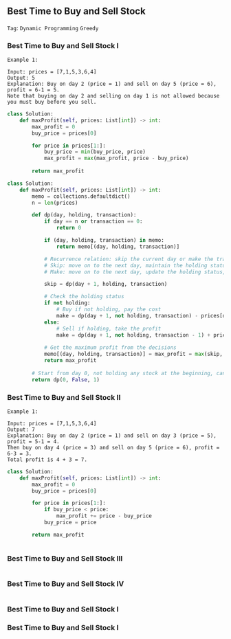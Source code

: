 ## Best Time to Buy and Sell Stock

```Tag```: ```Dynamic Programming``` ```Greedy```

### Best Time to Buy and Sell Stock I

```
Example 1:

Input: prices = [7,1,5,3,6,4]
Output: 5
Explanation: Buy on day 2 (price = 1) and sell on day 5 (price = 6), profit = 6-1 = 5.
Note that buying on day 2 and selling on day 1 is not allowed because you must buy before you sell.
```

```Python
class Solution:
    def maxProfit(self, prices: List[int]) -> int:
        max_profit = 0
        buy_price = prices[0]

        for price in prices[1:]:
            buy_price = min(buy_price, price)
            max_profit = max(max_profit, price - buy_price)
        
        return max_profit
```

```Python
class Solution:
    def maxProfit(self, prices: List[int]) -> int:
        memo = collections.defaultdict()
        n = len(prices)

        def dp(day, holding, transaction):
            if day == n or transaction == 0:
                return 0

            if (day, holding, transaction) in memo:
                return memo[(day, holding, transaction)]

            # Recurrence relation: skip the current day or make the transaction? Do nothing or do something?
            # Skip: move on to the next day, maintain the holding status, maintain the number of transaction
            # Make: move on to the next day, update the holding status, decrement the number of transaction once complete buying and selling

            skip = dp(day + 1, holding, transaction)

            # Check the holding status
            if not holding:
                # Buy if not holding, pay the cost
                make = dp(day + 1, not holding, transaction) - prices[day]
            else:
                # Sell if holding, take the profit
                make = dp(day + 1, not holding, transaction - 1) + prices[day]
            
            # Get the maximum profit from the decisions
            memo[(day, holding, transaction)] = max_profit = max(skip, make)
            return max_profit
                
        # Start from day 0, not holding any stock at the beginning, can do at most 1 transaction
        return dp(0, False, 1)
```

### Best Time to Buy and Sell Stock II

```
Example 1:

Input: prices = [7,1,5,3,6,4]
Output: 7
Explanation: Buy on day 2 (price = 1) and sell on day 3 (price = 5), profit = 5-1 = 4.
Then buy on day 4 (price = 3) and sell on day 5 (price = 6), profit = 6-3 = 3.
Total profit is 4 + 3 = 7.
```

```Python
class Solution:
    def maxProfit(self, prices: List[int]) -> int:
        max_profit = 0
        buy_price = prices[0]

        for price in prices[1:]:
            if buy_price < price:
                max_profit += price - buy_price
            buy_price = price

        return max_profit
```


```Python

```

### Best Time to Buy and Sell Stock III

```Python

```

### Best Time to Buy and Sell Stock IV

```Python

```

### Best Time to Buy and Sell Stock I

### Best Time to Buy and Sell Stock I

